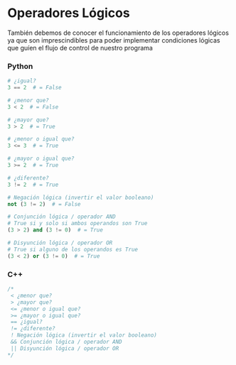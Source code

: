 # Operadores Lógicos

También debemos de conocer el funcionamiento de los operadores lógicos ya que son imprescindibles para poder implementar condiciones lógicas que guíen el flujo de control de nuestro programa

### Python

```python
# ¿igual?
3 == 2  # = False

# ¿menor que?
3 < 2  # = False

# ¿mayor que?
3 > 2  # = True

# ¿menor o igual que?
3 <= 3  # = True

# ¿mayor o igual que?
3 >= 2  # = True

# ¿diferente?
3 != 2  # = True

# Negación lógica (invertir el valor booleano)
not (3 != 2)  # = False

# Conjunción lógica / operador AND
# True si y solo si ambos operandos son True
(3 > 2) and (3 != 0)  # = True

# Disyunción lógica / operador OR
# True si alguno de los operandos es True
(3 < 2) or (3 != 0)  # = True
```

### C++

```cpp
/*
 < ¿menor que?
 > ¿mayor que?
 <= ¿menor o igual que?
 >= ¿mayor o igual que?
 == ¿igual?
 != ¿diferente?
 ! Negación lógica (invertir el valor booleano)
 && Conjunción lógica / operador AND
 || Disyunción lógica / operador OR
*/
```

